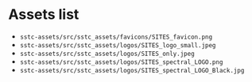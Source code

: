 # Assets list

- `sstc-assets/src/sstc_assets/favicons/SITES_favicon.png`
- `sstc-assets/src/sstc_assets/logos/SITES_logo_small.jpeg`
- `sstc-assets/src/sstc_assets/logos/SITES_only.jpeg`
- `sstc-assets/src/sstc_assets/logos/SITES_spectral_LOGO.png`
- `sstc-assets/src/sstc_assets/logos/SITES_spectral_LOGO_Black.jpg`





